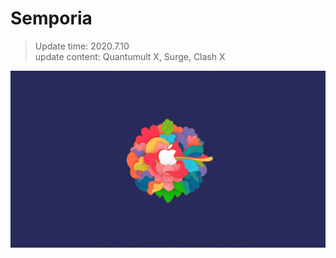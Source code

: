 # Semporia

> Update time: 2020.7.10   
> update content: Quantumult X, Surge, Clash X  

<div align=center><img src="https://raw.githubusercontent.com/Semporia/Semporia/master/wallpaper_desktop.jpg"/></div>
<br>
